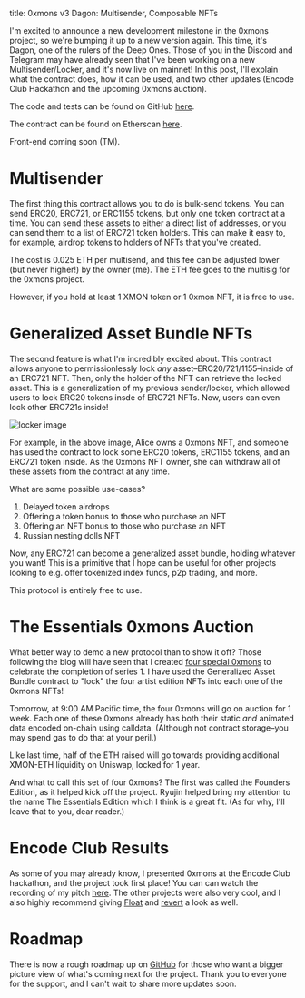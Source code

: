 title: 0xmons v3 Dagon: Multisender, Composable NFTs

I'm excited to announce a new development milestone in the 0xmons project, so we're bumping it up to a new version again. This time, it's Dagon, one of the rulers of the Deep Ones. Those of you in the Discord and Telegram may have already seen that I've been working on a new Multisender/Locker, and it's now live on mainnet! In this post, I'll explain what the contract does, how it can be used, and two other updates (Encode Club Hackathon and the upcoming 0xmons auction).

The code and tests can be found on GitHub [here](https://github.com/0xmons/multisender).

The contract can be found on Etherscan [here](https://etherscan.io/address/0xc653e1b3a971078812a72d11c45ad71e00f3ad1f).

Front-end coming soon (TM).

# Multisender

The first thing this contract allows you to do is bulk-send tokens. You can send ERC20, ERC721, or ERC1155 tokens, but only one token contract at a time. You can send these assets to either a direct list of addresses, or you can send them to a list of ERC721 token holders. This can make it easy to, for example, airdrop tokens to holders of NFTs that you've created.

The cost is 0.025 ETH per multisend, and this fee can be adjusted lower (but never higher!) by the owner (me). The ETH fee goes to the multisig for the 0xmons project.

However, if you hold at least 1 XMON token or 1 0xmon NFT, it is free to use.

# Generalized Asset Bundle NFTs

The second feature is what I'm incredibly excited about. This contract allows anyone to permissionlessly lock *any* asset–ERC20/721/1155–inside of an ERC721 NFT. Then, only the holder of the NFT can retrieve the locked asset. This is a generalization of my previous sender/locker, which allowed users to lock ERC20 tokens insde of ERC721 NFTs. Now, users can even lock other ERC721s inside! 

![locker image](https://i.imgur.com/yHGbad6.png)

For example, in the above image, Alice owns a 0xmons NFT, and someone has used the contract to lock some ERC20 tokens, ERC1155 tokens, and an ERC721 token inside. As the 0xmons NFT owner, she can withdraw all of these assets from the contract at any time.

What are some possible use-cases?

1. Delayed token airdrops
2. Offering a token bonus to those who purchase an NFT
3. Offering an NFT bonus to those who purchase an NFT
4. Russian nesting dolls NFT

Now, any ERC721 can become a generalized asset bundle, holding whatever you want! This is a primitive that I hope can be useful for other projects looking to e.g. offer tokenized index funds, p2p trading, and more.

This protocol is entirely free to use.

# The Essentials 0xmons Auction

What better way to demo a new protocol than to show it off? Those following the blog will have seen that I created [four special 0xmons](https://blog.0xmons.xyz/81012566310) to celebrate the completion of series 1. I have used the Generalized Asset Bundle contract to "lock" the four artist edition NFTs into each one of the 0xmons NFTs!

Tomorrow, at 9:00 AM Pacific time, the four 0xmons will go on auction for 1 week. Each one of these 0xmons already has both their static *and* animated data encoded on-chain using calldata. (Although not contract storage–you may spend gas to do that at your peril.)

Like last time, half of the ETH raised will go towards providing additional XMON-ETH liquidity on  Uniswap, locked for 1 year.

And what to call this set of four 0xmons? The first was called the Founders Edition, as it helped kick off the project. Ryujin helped bring my attention to the name The Essentials Edition which I think is a great fit. (As for why, I'll leave that to you, dear reader.)

# Encode Club Results

As some of you may already know, I presented 0xmons at the Encode Club hackathon, and the project took first place! You can can watch the recording of my pitch [here](https://twitter.com/encodeclub/status/1364373949845557253). The other projects were also very cool, and I also highly recommend giving [Float](www.floatprotocol.eth.link) and [revert](www.revert.finance) a look as well.

# Roadmap

There is now a rough roadmap up on [GitHub](https://github.com/0xmons/ROADMAP) for those who want a bigger picture view of what's coming next for the project. Thank you to everyone for the support, and I can't wait to share more updates soon.